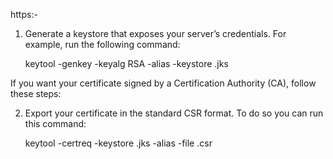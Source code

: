 https:- 

1. Generate a keystore that exposes your server’s credentials.
    For example, run the following command:

      keytool -genkey -keyalg RSA -alias <key-alias> -keystore <keystore-name>.jks
  
  
  
  
If you want your certificate signed by a Certification Authority (CA), follow these steps:

2.  Export your certificate in the standard CSR format. To do so you can run this command:

      keytool -certreq -keystore <keystore-name>.jks -alias <key-alias> -file <certificate-name>.csr  
